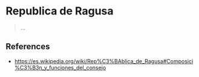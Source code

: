 # Republica de Ragusa

> …

## References

- https://es.wikipedia.org/wiki/Rep%C3%BAblica_de_Ragusa#Composici%C3%B3n_y_funciones_del_consejo